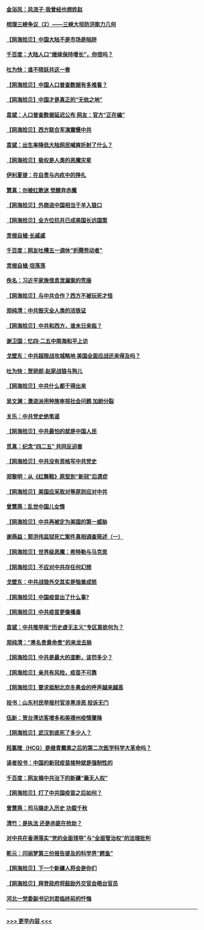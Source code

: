 #### [金浴凤：风流子‧我曾经也想姓赵](../pages/nsc993/n12920911.md?t=05032101) 
#### [梳理三峡争议（2）——三峡大坝防洪能力几何](../pages/nsc993/n12920173.md?t=05032101) 
#### [【网海拾贝】中国大陆不是市场是陷阱](../pages/nsc993/n12920143.md?t=05032101) 
#### [千百度：大陆人口“继续保持增长”，你信吗？](../pages/nsc993/n12918946.md?t=05032101) 
#### [吐为快：谁不晓妖共这一套](../pages/nsc993/n12918941.md?t=05032101) 
#### [【网海拾贝】中国人口普查数据有多难看？](../pages/nsc993/n12917822.md?t=05032101) 
#### [【网海拾贝】中国才是真正的“无依之地”](../pages/nsc993/n12915845.md?t=05032101) 
#### [袁斌：人口普查数据延迟公布 网友：官方“正在编”](../pages/nsc993/n12915748.md?t=05032101) 
#### [【网海拾贝】西方联合军演震慑中共](../pages/nsc993/n12913466.md?t=05032101) 
#### [袁斌：出生率降低大陆网民喊爽折射了什么？](../pages/nsc993/n12913365.md?t=05032101) 
#### [【网海拾贝】极权是人类的恶魔灾星](../pages/nsc993/n12910697.md?t=05032101) 
#### [伊利夏提：在自责与内疚中的挣扎](../pages/nsc993/n12910493.md?t=05032101) 
#### [慧真：勿被红歌迷 觉醒弃赤魔](../pages/nsc993/n12910485.md?t=05032101) 
#### [【网海拾贝】外商进中国相当于羊入狼口](../pages/nsc993/n12908274.md?t=05032101) 
#### [【网海拾贝】全方位抗共已成美国长远国策](../pages/nsc993/n12906878.md?t=05032101) 
#### [灵根自植‧长戚戚](../pages/nsc993/n12905585.md?t=05032101) 
#### [千百度：网友吐槽五一调休“折腾劳动者”](../pages/nsc993/n12905934.md?t=05032101) 
#### [灵根自植‧坦荡荡](../pages/nsc993/n12905562.md?t=05032101) 
#### [佚名：习近平家族信息泄漏案的荒唐](../pages/nsc993/n12904705.md?t=05032101) 
#### [【网海拾贝】与中共合作？西方不被玩死才怪](../pages/nsc993/n12903873.md?t=05032101) 
#### [郑纯清：中共毁灭全人类的活铁证](../pages/nsc993/n12903785.md?t=05032101) 
#### [【网海拾贝】中共和西方，谁末日来临？](../pages/nsc993/n12903482.md?t=05032101) 
#### [谢卫国：忆四‧二五中南海和平上访](../pages/nsc993/n12902192.md?t=05032101) 
#### [戈壁东：中共超限战攻城略地 美国全面应战还来得及吗？](../pages/nsc993/n12902297.md?t=05032101) 
#### [吐为快：贺骄郎‧赵家战狼与狗儿](../pages/nsc993/n12902280.md?t=05032101) 
#### [【网海拾贝】中共什么都干得出来](../pages/nsc993/n12897500.md?t=05032101) 
#### [吴文渊：激进派用种族审视社会问题 加剧分裂](../pages/nsc993/n12893881.md?t=05032101) 
#### [关乐：中共党史绝笔谣](../pages/nsc993/n12897270.md?t=05032101) 
#### [【网海拾贝】中共最怕的就是中国人民](../pages/nsc993/n12894705.md?t=05032101) 
#### [觅真：纪念“四二五” 共同反迫害](../pages/nsc993/n12894553.md?t=05032101) 
#### [【网海拾贝】中共没有资格写中共党史](../pages/nsc993/n12892231.md?t=05032101) 
#### [郑黎明：从《红舞鞋》原型到“新冠”后遗症](../pages/nsc993/n12890469.md?t=05032101) 
#### [【网海拾贝】美国应采取对等原则应对中共](../pages/nsc993/n12889176.md?t=05032101) 
#### [曾慧燕：乱世中国儿女情](../pages/nsc993/n12887931.md?t=05032101) 
#### [【网海拾贝】中共再被定为美国的第一威胁](../pages/nsc993/n12887580.md?t=05032101) 
#### [谢燕益：郭洪伟监狱死亡案件真相调查简述（一）](../pages/nsc993/n12885648.md?t=05032101) 
#### [【网海拾贝】世界级恶魔：希特勒与马克思](../pages/nsc993/n12884062.md?t=05032101) 
#### [【网海拾贝】不应对中共存任何幻想](../pages/nsc993/n12881460.md?t=05032101) 
#### [戈壁东：中共战狼外交其实是恼羞成怒](../pages/nsc993/n12880392.md?t=05032101) 
#### [【网海拾贝】中国疫苗出了什么事?](../pages/nsc993/n12879124.md?t=05032101) 
#### [【网海拾贝】中共疫苗更像播毒](../pages/nsc993/n12876631.md?t=05032101) 
#### [袁斌：中共推举报“历史虚无主义”专区意欲何为？](../pages/nsc993/n12876530.md?t=05032101) 
#### [郑纯清：“黑名贵黄命贵”的来龙去脉](../pages/nsc993/n12875589.md?t=05032101) 
#### [【网海拾贝】中共是最大的垄断，该罚多少？](../pages/nsc993/n12874006.md?t=05032101) 
#### [【网海拾贝】亲共有风险，疫苗不可靠](../pages/nsc993/n12872224.md?t=05032101) 
#### [【网海拾贝】要求抵制北京冬奥会的呼声越来越高](../pages/nsc993/n12868962.md?t=05032101) 
#### [投书：山东村民举报村官涉黑涉恶 投诉无门](../pages/nsc993/n12869726.md?t=05032101) 
#### [伍新：贺台湾访客增多和美德州疫情骤降](../pages/nsc993/n12865651.md?t=05032101) 
#### [【网海拾贝】武汉到底死了多少人？](../pages/nsc993/n12863707.md?t=05032101) 
#### [羟氯喹（HCQ）是继青霉素之后的第二次医学科学大革命吗？](../pages/nsc993/n12638564.md?t=05032101) 
#### [读者投书：中国的新冠疫苗接种就是强制性的](../pages/nsc993/n12859932.md?t=05032101) 
#### [千百度：网友揭中共治下的新疆“毫无人权”](../pages/nsc993/n12858385.md?t=05032101) 
#### [【网海拾贝】打了中共国疫苗之后如何？](../pages/nsc993/n12857866.md?t=05032101) 
#### [曾慧燕：司马璐走入历史 功载千秋](../pages/nsc993/n12856996.md?t=05032101) 
#### [清竹：是执法 还是赤匪在抢劫？](../pages/nsc993/n12856952.md?t=05032101) 
#### [对中共在香港落实“党的全面领导”与“全面管治权”的法理批判](../pages/nsc993/n12856929.md?t=05032101) 
#### [乾元：闫丽梦第三份报告提及的科学界“鳄鱼”](../pages/nsc993/n12855985.md?t=05032101) 
#### [【网海拾贝】下一个新疆人将会是你们](../pages/nsc993/n12855864.md?t=05032101) 
#### [【网海拾贝】拜登政府将鼓励外交官会晤台官员](../pages/nsc993/n12853615.md?t=05032101) 
#### [河北一党委副书记刘君临终前的忏悔](../pages/nsc993/n12849420.md?t=05032101) 

----
#### [ >>> 更早内容 <<< ](../indexes/nsc993-earlier.md)
